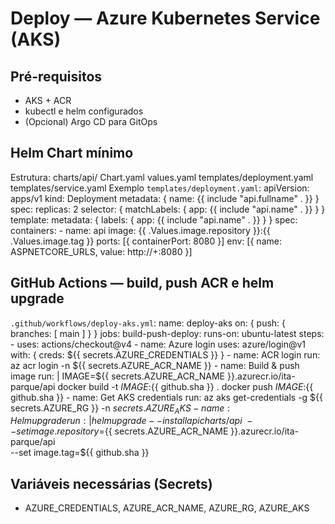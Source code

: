 # Deploy — Azure Kubernetes Service (AKS)

## Pré-requisitos
- AKS + ACR
- kubectl e helm configurados
- (Opcional) Argo CD para GitOps

## Helm Chart mínimo
Estrutura:
charts/api/
  Chart.yaml
  values.yaml
  templates/deployment.yaml
  templates/service.yaml
Exemplo `templates/deployment.yaml`:
apiVersion: apps/v1
kind: Deployment
metadata: { name: {{ include "api.fullname" . }} }
spec:
  replicas: 2
  selector: { matchLabels: { app: {{ include "api.name" . }} } }
  template:
    metadata: { labels: { app: {{ include "api.name" . }} } }
    spec:
      containers:
        - name: api
          image: {{ .Values.image.repository }}:{{ .Values.image.tag }}
          ports: [{ containerPort: 8080 }]
          env: [{ name: ASPNETCORE_URLS, value: http://+:8080 }]

## GitHub Actions — build, push ACR e helm upgrade
`.github/workflows/deploy-aks.yml`:
name: deploy-aks
on: { push: { branches: [ main ] } }
jobs:
  build-push-deploy:
    runs-on: ubuntu-latest
    steps:
      - uses: actions/checkout@v4
      - name: Azure login
        uses: azure/login@v1
        with: { creds: ${{ secrets.AZURE_CREDENTIALS }} }
      - name: ACR login
        run: az acr login -n ${{ secrets.AZURE_ACR_NAME }}
      - name: Build & push image
        run: |
          IMAGE=${{ secrets.AZURE_ACR_NAME }}.azurecr.io/ita-parque/api
          docker build -t $IMAGE:${{ github.sha }} .
          docker push $IMAGE:${{ github.sha }}
      - name: Get AKS credentials
        run: az aks get-credentials -g ${{ secrets.AZURE_RG }} -n ${{ secrets.AZURE_AKS }}
      - name: Helm upgrade
        run: |
          helm upgrade --install api charts/api \
            --set image.repository=${{ secrets.AZURE_ACR_NAME }}.azurecr.io/ita-parque/api \
            --set image.tag=${{ github.sha }}

## Variáveis necessárias (Secrets)
- AZURE_CREDENTIALS, AZURE_ACR_NAME, AZURE_RG, AZURE_AKS

